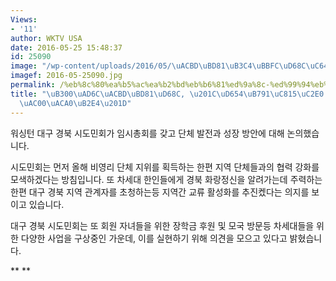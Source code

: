 ```yaml
---
Views:
- '11'
author: WKTV USA
date: 2016-05-25 15:48:37
id: 25090
image: "/wp-content/uploads/2016/05/\uACBD\uBD81\uB3C4\uBBFC\uD68C\uC644\uBCF8.mpg_000018665.jpg"
imagef: 2016-05-25090.jpg
permalink: /%eb%8c%80%ea%b5%ac%ea%b2%bd%eb%b6%81%ed%9a%8c-%ed%99%94%eb%9e%91%ec%a0%95%ec%8b%a0-%ec%95%8c%eb%a0%a4%ea%b0%80%ea%b2%a0%eb%8b%a4/
title: "\uB300\uAD6C\uACBD\uBD81\uD68C, \u201C\uD654\uB791\uC815\uC2E0 \uC54C\uB824\
  \uAC00\uACA0\uB2E4\u201D"
---
```


워싱턴 대구 경북 시도민회가 임시총회를 갖고 단체 발전과 성장 방안에 대해 논의했습니다.

시도민회는 먼저 올해 비영리 단체 지위를 획득하는 한편 지역 단체들과의 협력 강화를 모색하겠다는 방침입니다. 또 차세대 한인들에게 경북 화랑정신을 알려가는데 주력하는 한편 대구 경북 지역 관계자를 초청하는등 지역간 교류 활성화를 추진켔다는 의지를 보이고 있습니다.

대구 경북 시도민회는 또 회원 자녀들을 위한 장학금 후원 및 모국 방문등 차세대들을 위한 다양한 사업을 구상중인 가운데, 이를 실현하기 위해 의견을 모으고 있다고 밝혔습니다.

** **